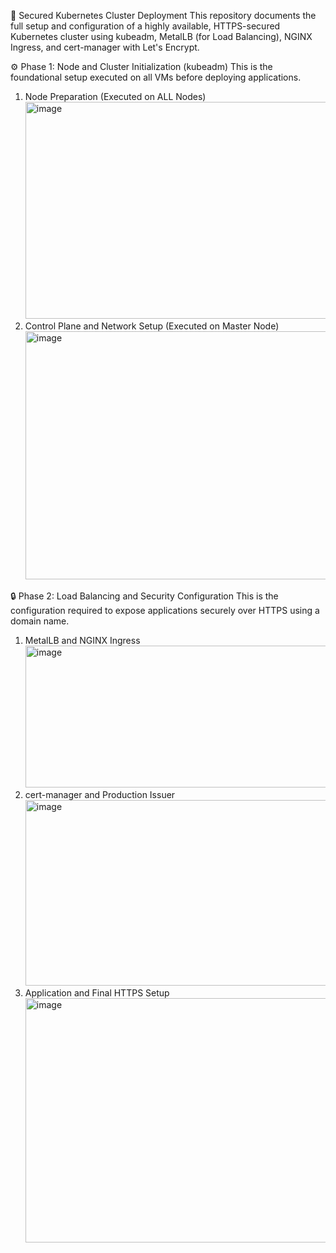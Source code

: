 🚀 Secured Kubernetes Cluster Deployment
This repository documents the full setup and configuration of a highly available, HTTPS-secured Kubernetes cluster using kubeadm, MetalLB (for Load Balancing), NGINX Ingress, and cert-manager with Let's Encrypt.

⚙️ Phase 1: Node and Cluster Initialization (kubeadm)
This is the foundational setup executed on all VMs before deploying applications.

1. Node Preparation (Executed on ALL Nodes)
   <img width="902" height="347" alt="image" src="https://github.com/user-attachments/assets/a0d16190-e2f9-4ec0-bb17-75a8bb37558a" />
2. Control Plane and Network Setup (Executed on Master Node)
   <img width="906" height="397" alt="image" src="https://github.com/user-attachments/assets/f2570d48-d2c5-4cf2-9f24-ca9fdc391ebd" />

🔒 Phase 2: Load Balancing and Security Configuration
This is the configuration required to expose applications securely over HTTPS using a domain name.

1. MetalLB and NGINX Ingress
   <img width="901" height="227" alt="image" src="https://github.com/user-attachments/assets/0e017134-1462-4e63-ad71-e218ac48558c" />
2. cert-manager and Production Issuer
   <img width="902" height="297" alt="image" src="https://github.com/user-attachments/assets/54d9ad14-8dd3-4f12-8ba6-73334474f01d" />
3. Application and Final HTTPS Setup
   <img width="912" height="391" alt="image" src="https://github.com/user-attachments/assets/cc597b01-9d10-4e13-8817-b21c106a40ff" />





   



